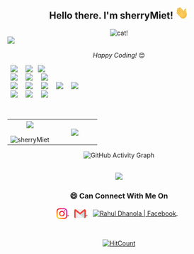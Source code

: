 
   
<div align="center">
<h2> Hello there. I'm sherryMiet! <img src="https://github.com/ABSphreak/ABSphreak/blob/master/gifs/Hi.gif" width="30px"></h2>
</div>

<div align="center" width="50">
   
  
<img src="https://cdn-icons-png.flaticon.com/512/4968/4968535.png" alt="cat!" width="300"/>

</div>

<img src="https://user-images.githubusercontent.com/73097560/115834477-dbab4500-a447-11eb-908a-139a6edaec5c.gif">

<div align="center">


<i>Happy Coding!</i> 😊

</div>

<div align="center">
   
<p align="left">
  <code> <img height="50" src="https://www.vectorlogo.zone/logos/golang/golang-ar21.svg"> </code> 
  <code> <img height="50" src="https://docs.microsoft.com/zh-tw/windows/images/csharp-logo.png"></code>
  <code> <img height="50" src="https://www.vectorlogo.zone/logos/php/php-ar21.svg"> </code> 
   <br>
  <code> <img height="50" src="https://www.vectorlogo.zone/logos/vuejs/vuejs-ar21.svg"> </code>
  <code> <img height="50" src="https://www.vectorlogo.zone/logos/angular/angular-ar21.svg"> </code>
  <code> <img height="50" src="https://www.vectorlogo.zone/logos/reactjs/reactjs-ar21.svg"> </code>
   <br>
  <code> <img height="50" src="https://www.vectorlogo.zone/logos/mongodb/mongodb-ar21.svg"> </code>
  <code> <img height="50" src="https://www.vectorlogo.zone/logos/mysql/mysql-ar21.svg"> </code>
  <code> <img height="50" src="https://www.vectorlogo.zone/logos/firebase/firebase-ar21.svg"> </code>
  <code> <img height="50" src="https://s4.itho.me/sites/default/files/styles/picture_size_large/public/960x420_44.png?itok=2gdTq8nb"> </code> 
  <code> <img height="50" src="https://www.vectorlogo.zone/logos/redis/redis-ar21.svg"> </code>
   <br>
  <code> <img height="50" src="https://www.vectorlogo.zone/logos/google_cloud/google_cloud-ar21.svg"> </code> 
  <code> <img height="50" src="https://www.vectorlogo.zone/logos/kubernetes/kubernetes-ar21.svg"> </code> 
  <code> <img height="50" src="https://www.vectorlogo.zone/logos/docker/docker-ar21.svg"> </code> 
</p>
 

</br>
<table border="0" align="center">
<tr border="0">
<td width="50%" align="center">
  
  <img  align="center"  src="https://github-readme-stats.vercel.app/api?username=sherryMiet&include_all_commits=true&count_private=true&show_icons=true&line_height=20&title_color=7A7ADB&icon_color=2234AE&text_color=D3D3D3&bg_color=0,000000,130F40" />
  <br></br>
  <img  title="🔥 Get streak stats for your profile at git.io/streak-stats" alt="sherryMiet" src="https://github-readme-streak-stats.herokuapp.com/?user=sherryMiet&theme=dark&hide_border=true" />


  
</td>

<td width="50%" align="center">

  <img  align="center"  src="https://github-readme-stats.anuraghazra1.vercel.app/api/top-langs/?username=sherryMiet&theme=dark&hide_border=true&no-bg=true&no-frame=true&langs_count=10"/>
  
  </td>
</tr>
</table>

![GitHub Activity Graph](https://activity-graph.herokuapp.com/graph?username=sherryMiet&bg_color=000000&color=4fff67&line=4fff67&point=ffffff&area=true&hide_border=true)  </p>



 <br> 
 
 <img src="https://user-images.githubusercontent.com/73097560/115834477-dbab4500-a447-11eb-908a-139a6edaec5c.gif">
 
 <br>

  <div align="center">
  <h3><b>😄 Can Connect With Me On</b></h3>
  </div>
<p align="center">

<a href="https://www.instagram.com/sherrymiet/" target="_blank">
  <img align="center" alt="Sherry Yu | Instagram" width="24px" src="https://github.com/SatYu26/SatYu26/blob/master/Assets/Instagram.svg" />
</a> &nbsp;&nbsp;
<a href="mailto:sherry2000307@gmail.com" >
  <img align="center" alt="Sherry Yu | Gmail" width="26px" src="https://github.com/SatYu26/SatYu26/blob/master/Assets/Gmail.svg" />
</a> &nbsp;&nbsp;
<a href="https://www.facebook.com/you.jingran/">
    <img align="center" alt="Rahul Dhanola | Facebook" width="24px" src="https://upload.wikimedia.org/wikipedia/en/thumb/0/04/Facebook_f_logo_%282021%29.svg/100px-Facebook_f_logo_%282021%29.svg.png" />
</a> &nbsp;&nbsp;
<p>
  
<br>
  
</p>




[![HitCount](https://hits.dwyl.com/sherryMiet/READMEmd.svg?style=flat-square)](http://hits.dwyl.com/sherryMiet/READMEmd)



